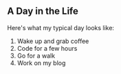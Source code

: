 A Day in the Life
---
Here's what my typical day looks like:
1. Wake up and grab coffee
2. Code for a few hours
3. Go for a walk
4. Work on my blog
